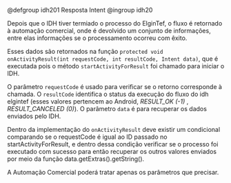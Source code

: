 @defgroup idh201 Resposta Intent
@ingroup idh20

Depois que o IDH tiver termiado o processo do ElginTef, o fluxo é retornado à automação comercial, onde é devolvido um conjunto de informações, entre elas informações se o processamento ocorreu com êxito.

Esses dados são retornados na função `protected void onActivityResult(int requestCode, int resultCode, Intent data)`, que é executada pois o método `startActivityForResult` foi chamado para iniciar o IDH.

O parâmetro `requestCode` é usado para verificar se o retorno corresponde à chamada. O `resultCode` identifica o status da execução do fluxo do idh elgintef (esses valores pertencem ao Android, *RESULT_OK (-1)* , *RESULT_CANCELED (0)*). O parâmetro `data` é para recuperar os dados enviados pelo IDH.

Dentro da implementação do `onActivityResult` deve existir um condicional comparando se o requestCode é igual ao ID passado no startActivityForResult, e dentro dessa condição verificar se o processo foi executado com sucesso para então recuperar os outros valores enviados por meio da função data.getExtras().getString().

A Automação Comercial poderá tratar apenas os parâmetros que precisar.